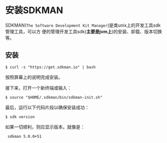 安装SDKMAN
================================================================================
SDKMAN(`The Software Development Kit Manager`)是类unix上的开发工具sdk管理工具，可以方
便的管理开发工具sdk(**主要是jvm上**)的安装、卸载、版本切换等。

## 安装 
```shell
$ curl -s "https://get.sdkman.io" | bash
```
按照屏幕上的说明完成安装。

接下来，打开一个新终端或输入：
```shell
$ source "$HOME/.sdkman/bin/sdkman-init.sh"
```

最后，运行以下代码片段以确保安装成功：
```shell
$ sdk version
```
如果一切顺利，则应显示版本。就像是：
```
 sdkman 5.0.0+51
```